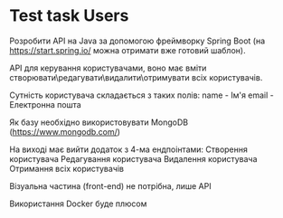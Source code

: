 # Test task Users

Розробити API на Java за допомогою фреймворку Spring Boot (на https://start.spring.io/ можна отримати вже готовий шаблон).

API для керування користувачами, воно має вміти створювати\редагувати\видалити\отримувати всіх користувачів.

Сутність користувача складається з таких полів:
name - Ім'я
email - Електронна пошта

Як базу необхідно використовувати MongoDB (https://www.mongodb.com/)

На виході має вийти додаток з 4-ма ендпоінтами:
Створення користувача
Редагування користувача
Видалення користувача
Отримання всіх користувачів

Візуальна частина (front-end) не потрібна, лише API

Використання Docker буде плюсом



